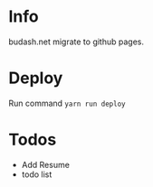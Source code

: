 # Info
budash.net migrate to github pages.

# Deploy
Run command `yarn run deploy`

# Todos
- Add Resume 
- todo list